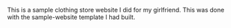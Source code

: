 This is a sample clothing store website I did for my girlfriend. This was done with the sample-website template I had built.